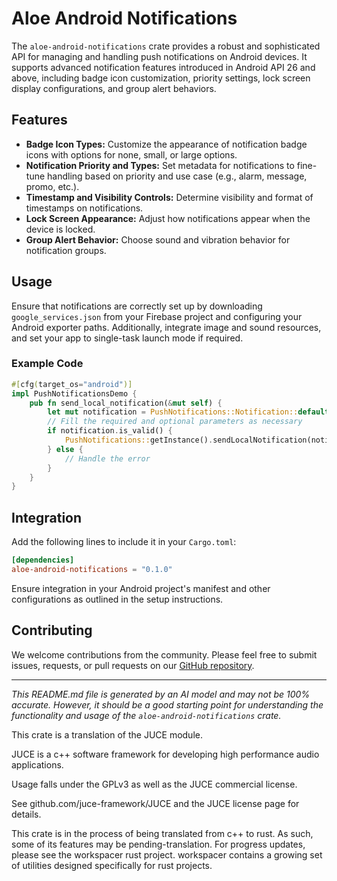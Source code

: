 # Aloe Android Notifications

The `aloe-android-notifications` crate provides a robust and sophisticated API for managing and handling push notifications on Android devices. It supports advanced notification features introduced in Android API 26 and above, including badge icon customization, priority settings, lock screen display configurations, and group alert behaviors.

## Features

- **Badge Icon Types:** Customize the appearance of notification badge icons with options for none, small, or large options.
- **Notification Priority and Types:** Set metadata for notifications to fine-tune handling based on priority and use case (e.g., alarm, message, promo, etc.).
- **Timestamp and Visibility Controls:** Determine visibility and format of timestamps on notifications.
- **Lock Screen Appearance:** Adjust how notifications appear when the device is locked.
- **Group Alert Behavior:** Choose sound and vibration behavior for notification groups.

## Usage

Ensure that notifications are correctly set up by downloading `google_services.json` from your Firebase project and configuring your Android exporter paths. Additionally, integrate image and sound resources, and set your app to single-task launch mode if required.

### Example Code

```rust
#[cfg(target_os="android")]
impl PushNotificationsDemo {
    pub fn send_local_notification(&mut self) {
        let mut notification = PushNotifications::Notification::default();
        // Fill the required and optional parameters as necessary
        if notification.is_valid() {
            PushNotifications::getInstance().sendLocalNotification(notification);
        } else {
            // Handle the error
        }
    }
}
```

## Integration

Add the following lines to include it in your `Cargo.toml`:

```toml
[dependencies]
aloe-android-notifications = "0.1.0"
```

Ensure integration in your Android project's manifest and other configurations as outlined in the setup instructions.

## Contributing

We welcome contributions from the community. Please feel free to submit issues, requests, or pull requests on our [GitHub repository](https://github.com/klebs6/aloe-rs).

---

*This README.md file is generated by an AI model and may not be 100% accurate. However, it should be a good starting point for understanding the functionality and usage of the `aloe-android-notifications` crate.*


This crate is a translation of the JUCE module.

JUCE is a c++ software framework for developing high performance audio applications.

Usage falls under the GPLv3 as well as the JUCE commercial license.

See github.com/juce-framework/JUCE and the JUCE license page for details.

This crate is in the process of being translated from c++ to rust. As such, some of its features may be pending-translation. For progress updates, please see the workspacer rust project. workspacer contains a growing set of utilities designed specifically for rust projects.
